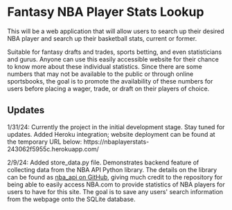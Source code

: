 <h1>Fantasy NBA Player Stats Lookup</h1>

This will be a web application that will allow users to search up their desired NBA player and search up their 
basketball stats, current or former. 

Suitable for fantasy drafts and trades, sports betting, and even statisticians and gurus. Anyone can use this easily 
accessible website for their chance to know more about these individual statistics. Since there are some numbers that 
may not be available to the public or through online sportsbooks, the goal is to promote the availability of these 
numbers for users before placing a wager, trade, or draft on their players of choice. 

<h2>Updates</h2>
1/31/24: Currently the project in the initial development stage. Stay tuned for updates. 
Added Heroku integration; website deployment can be found at the temporary URL below:
https://nbaplayerstats-243062f5955c.herokuapp.com/

2/9/24: Added store_data.py file. Demonstrates backend feature of collecting data from the NBA API Python library. 
The details on the library can be found as [nba_api on GitHub](https://github.com/swar/nba_api), giving much credit to
the repository for being able to easily access NBA.com to provide statistics of NBA players for users to have for this
site. The goal is to save any users' search information from the webpage onto the SQLite database. 



